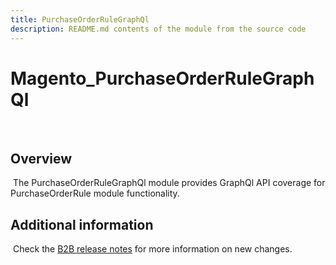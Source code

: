 ```yaml
---
title: PurchaseOrderRuleGraphQl
description: README.md contents of the module from the source code
---
```


# Magento_PurchaseOrderRuleGraphQl
​
## Overview
​
The PurchaseOrderRuleGraphQl module provides GraphQl API coverage for PurchaseOrderRule module functionality.

## Additional information
​
Check the [B2B release notes](https://devdocs.magento.com/guides/v2.4/release-notes/b2b-release-notes.html) for more information on new changes.
